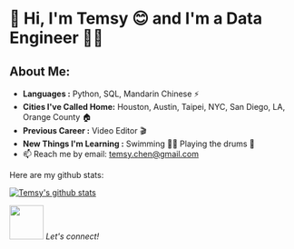 # 👋 Hi, I'm Temsy 😊 and I'm a Data Engineer :woman_technologist:

## About Me:

-  **Languages :** Python, SQL, Mandarin Chinese ⚡
-  **Cities I've Called Home:** Houston, Austin, Taipei, NYC, San Diego, LA, Orange County 🏠
-  **Previous Career :** Video Editor 🎬
-  **New Things I'm Learning :** Swimming 🏊‍♀ Playing the drums 🎵 
- 📫 Reach me by email: [temsy.chen@gmail.com](mailto:temsy.chen@gmail.com)

Here are my github stats:

[![Temsy's github stats](https://github-readme-stats.vercel.app/api?username=temsychen&show_icons=true&theme=radical)](https://github.com/anuraghazra/github-readme-stats)

<img src="https://media.giphy.com/media/LnQjpWaON8nhr21vNW/giphy.gif" width="60"> <em>Let's connect!</em>
